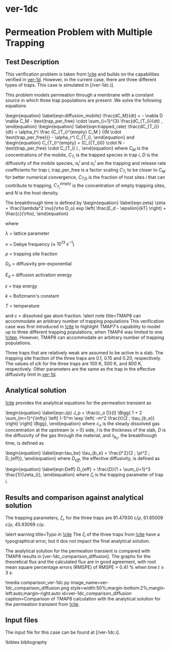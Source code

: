 # ver-1dc

# Permeation Problem with Multiple Trapping

## Test Description

This verification problem is taken from [!cite](ambrosek2008verification) and builds on the capabilities verified in [ver-1d](ver-1d.md). However, in the current case, there are three different types of traps. This case is simulated in [/ver-1dc.i].

This problem models permeation through a membrane with a constant source in which three trap populations are present. We solve the following equations

\begin{equation}
    \label{eqn:diffusion_mobile}
    \frac{dC_M}{dt} = - \nabla D \nabla C_M - \text{trap\_per\_free} \cdot \sum_{i=1}^{3} \frac{dC_{T_i}}{dt} ,
\end{equation}
\begin{equation}
    \label{eqn:trapped_rate}
    \frac{dC_{T_i}}{dt} = \alpha_t^i  \frac {C_{T_i}^{empty} C_M } {(N \cdot \text{trap\_per\_free})} - \alpha_r^i C_{T_i},
\end{equation}
and
\begin{equation}
    C_{T_i}^{empty} = (C_{{T_i}0} \cdot N - \text{trap\_per\_free} \cdot C_{T_i}  ) ,
\end{equation}
where $C_M$ is the concentrations of the mobile, $C_{T_i}$ is the trapped species in trap $i$, $D$ is the diffusivity of the mobile species, $\alpha_t^i$ and $\alpha_r^i$ are the trapping and release rate coefficients for trap $i$, $\text{trap\_per\_free}$ is a factor scaling $C_{T_i}$ to be closer to $C_M$ for better numerical convergence, $C_{{T_i}0}$ is the fraction of host sites $i$ that can contribute to trapping, $C_{T_i}^{empty}$ is the concentration of empty trapping sites, and $N$ is the host density.

The breakthrough time is defined by
\begin{equation}
  \label{eqn:zeta}
    \zeta = \frac{\lambda^2 \nu}{\rho D_o} exp \left( \frac{E_d - \epsilon}{kT} \right) + \frac{c}{\rho},
\end{equation}

where

$\lambda$ = lattice parameter

$\nu$ = Debye frequency ($\approx$ $10^{13} \; s^{-1}$)

$\rho$ = trapping site fraction

$D_o$ = diffusivity pre-exponential

$E_d$ = diffusion activation energy

$\epsilon$ = trap energy

$k$ = Boltzmann's constant

$T$ = temperature

and $c$ = dissolved gas atom fraction.
!alert note title=TMAP8 can accommodate an arbitrary number of trapping populations
This verification case was first introduced in [!cite](ambrosek2008verification) to highlight TMAP7's capability to model up to three different trapping populations, when TMAP4 was limited to one [!citep](longhurst1992verification). However, TMAP8 can accommodate an arbitrary number of trapping populations.

Three traps that are relatively weak are assumed to be active in a slab. The trapping site fraction of the three traps are 0.1, 0.15 and 0.20, respectively. The values of $\epsilon/k$ for the three traps are 100 K, 500 K, and 800 K, respectively. Other parameters are the same as the trap in the effective diffusivity limit in [ver-1d](ver-1d.md).

## Analytical solution

[!cite](ambrosek2008verification) provides the analytical equations for the permeation transient as

\begin{equation}
\label{eqn:Jp}
    J_p = \frac{c_o D}{l} \Bigg\{ 1 + 2 \sum_{m=1}^{\infty} \left[ (-1)^m \exp \left( -m^2 \frac{t}{2 \; \tau_{b_e}} \right) \right] \Bigg\},
\end{equation}
where $c_o$ is the steady dissolved gas concentration at the upstream (x = 0) side, $l$ is the thickness of the slab, $D$ is the diffusivity of the gas through the material, and $\tau_{b_e}$, the breakthrough time, is defined as

\begin{equation}
\label{eqn:tau_be}
    \tau_{b_e} = \frac{l^2}{2 \; \pi^2 \; D_{eff}},
\end{equation}
where $D_{eff}$, the effective diffusivity, is defined as

\begin{equation}
\label{eqn:Deff}
    D_{eff} = \frac{D}{1 + \sum_{i=1}^3 \frac{1}{\zeta_i}},
\end{equation}
where $\zeta_i$ is the trapping parameter of trap $i$.


## Results and comparison against analytical solution

The trapping parameters, $\zeta_i$, for the three traps are 91.47930 $c/\rho$, 61.65009 $c/\rho$, 45.93069 $c/\rho$.

!alert warning title=Typo in [!cite](ambrosek2008verification)
The $\zeta_i$ of the three traps from [!cite](ambrosek2008verification) have a typographical error, but it dos not impact the final analytical solution.

The analytical solution for the permeation transient is compared with TMAP8 results in [ver-1dc_comparison_diffusion]. The graphs for the theoretical flux and the calculated flux are in good agreement, with root mean square percentage errors (RMSPE) of RMSPE = 0.41 % when time $t \geq 3$ s.

!media comparison_ver-1dc.py
       image_name=ver-1dc_comparison_diffusion.png
       style=width:50%;margin-bottom:2%;margin-left:auto;margin-right:auto
       id=ver-1dc_comparison_diffusion
       caption=Comparison of TMAP8 calculation with the analytical solution for the permeation transient from [!cite](ambrosek2008verification).


## Input files

The input file for this case can be found at [/ver-1dc.i].

!bibtex bibliography
